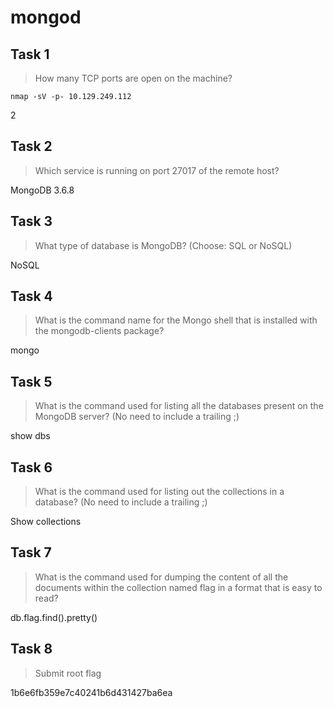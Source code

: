 # mongod

## Task 1

> How many TCP ports are open on the machine?

```
nmap -sV -p- 10.129.249.112
```

2

## Task 2

> Which service is running on port 27017 of the remote host?

MongoDB 3.6.8

## Task 3

> What type of database is MongoDB? (Choose: SQL or NoSQL)

NoSQL

## Task 4

> What is the command name for the Mongo shell that is installed with the mongodb-clients package?

mongo

## Task 5

> What is the command used for listing all the databases present on the MongoDB server? (No need to include a trailing ;)

show dbs

## Task 6

>  What is the command used for listing out the collections in a database? (No need to include a trailing ;)

Show collections

## Task 7

> What is the command used for dumping the content of all the documents within the collection named flag in a format that is easy to read?

db.flag.find().pretty()

## Task 8

> Submit root flag

1b6e6fb359e7c40241b6d431427ba6ea


